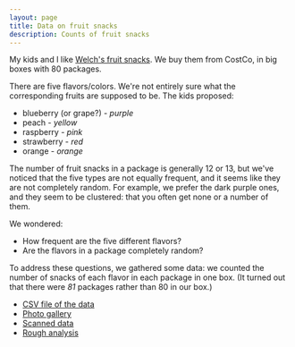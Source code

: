 ```yaml
---
layout: page
title: Data on fruit snacks
description: Counts of fruit snacks
---
```


My kids and I like
[Welch's fruit snacks](http://www.welchsfruitsnacks.com/). We buy them
from CostCo, in big boxes with 80 packages.

There are five flavors/colors. We're not entirely sure what the
corresponding fruits are supposed to be. The kids proposed:

- blueberry (or grape?) - _purple_
- peach - _yellow_
- raspberry - _pink_
- strawberry - _red_
- orange - _orange_

The number of fruit snacks in a package is generally 12 or 13, but
we've noticed that the five types are not equally frequent, and it
seems like they are not completely random.  For example, we prefer the
dark purple ones, and they seem to be clustered: that you often get
none or a number of them.

We wondered:

- How frequent are the five different flavors?
- Are the flavors in a package completely random?

To address these questions, we gathered some data: we counted the
number of snacks of each flavor in each package in one box. (It turned
out that there were _81_ packages rather than 80 in our box.)

- [CSV file of the data](https://github.com/kbroman/FruitSnacks/blob/master/Data/fruit_snacks.csv)
- [Photo gallery](https://github.com/kbroman/FruitSnacks/blob/master/PhotoGallery.md)
- [Scanned data](assets/fruit_snacks_scanned.pdf)
- [Rough analysis](assets/fruit_snacks.html)
